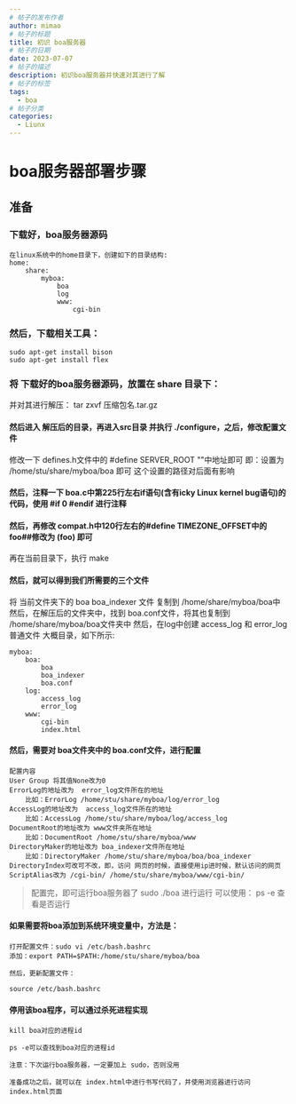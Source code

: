 ```yaml
---
# 帖子的发布作者
author: mimao
# 帖子的标题
title: 初识 boa服务器
# 帖子的日期
date: 2023-07-07
# 帖子的描述
description: 初识boa服务器并快速对其进行了解
# 帖子的标签
tags:
  - boa
# 帖子分类
categories:
  - Liunx
---
```


# boa服务器部署步骤

## 准备

### 下载好，boa服务器源码
```
在linux系统中的home目录下，创建如下的目录结构:
home:
	share:
		myboa:
			boa
			log
			www:
				cgi-bin
```
### 然后，下载相关工具：
```
sudo apt-get install bison 
sudo apt-get install flex
```
### 将 下载好的boa服务器源码，放置在 share 目录下：
并对其进行解压：
tar zxvf 压缩包名.tar.gz

#### 然后进入 解压后的目录，再进入src目录 并执行 ./configure，之后，修改配置文件
修改一下 defines.h文件中的 #define SERVER_ROOT ""中地址即可
即：设置为 /home/stu/share/myboa/boa 即可
这个设置的路径对后面有影响

#### 然后，注释一下 boa.c中第225行左右if语句(含有icky Linux kernel bug语句)的代码，使用 #if 0  #endif 进行注释

#### 然后，再修改 compat.h中120行左右的#define TIMEZONE_OFFSET中的  foo##修改为 (foo)  即可
再在当前目录下，执行 make

#### 然后，就可以得到我们所需要的三个文件
将 当前文件夹下的 boa boa_indexer 文件 复制到  /home/share/myboa/boa中
然后，在解压后的文件夹中，找到 boa.conf文件，将其也复制到 /home/share/myboa/boa文件夹中
然后，在log中创建 access_log  和  error_log 普通文件
大概目录，如下所示:
```
myboa:
	boa:
		boa
		boa_indexer
		boa.conf
	log:
		access_log
		error_log
	www:
		cgi-bin
		index.html
```

#### 然后，需要对 boa文件夹中的  boa.conf文件，进行配置

```
配置内容
User Group 将其值None改为0
ErrorLog的地址改为  error_log文件所在的地址
	比如：ErrorLog /home/stu/share/myboa/log/error_log
AccessLog的地址改为  access_log文件所在的地址
	比如：AccessLog /home/stu/share/myboa/log/access_log
DocumentRoot的地址改为 www文件夹所在地址
	比如：DocumentRoot /home/stu/share/myboa/www
DirectoryMaker的地址改为 boa_indexer文件所在地址
	比如：DirectoryMaker /home/stu/share/myboa/boa/boa_indexer
DirectoryIndex可改可不改，即，访问 网页的时候，直接使用ip进时候，默认访问的网页
ScriptAlias改为 /cgi-bin/ /home/stu/share/myboa/www/cgi-bin/
```

> 配置完，即可运行boa服务器了
> sudo ./boa 进行运行
> 可以使用： ps -e 查看是否运行

#### 如果需要将boa添加到系统环境变量中，方法是：

```
打开配置文件：sudo vi /etc/bash.bashrc
添加：export PATH=$PATH:/home/stu/share/myboa/boa

然后，更新配置文件：

source /etc/bash.bashrc
```

#### 停用该boa程序，可以通过杀死进程实现

```
kill boa对应的进程id

ps -e可以查找到boa对应的进程id

注意：下次运行boa服务器，一定要加上 sudo，否则没用

准备成功之后，就可以在 index.html中进行书写代码了，并使用浏览器进行访问 index.html页面
```
